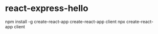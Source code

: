 # react-express-hello

npm install -g create-react-app
create-react-app client
npx create-react-app client
